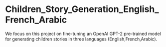 # Children_Story_Generation_English_French_Arabic
We focus on this project on fine-tuning an OpenAI GPT-2 pre-trained model for generating children stories in three languages (English,French,Arabic). 
